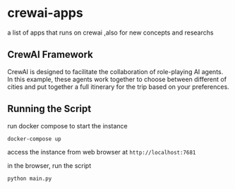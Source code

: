 # crewai-apps
a list of apps that runs on crewai ,also for new concepts and researchs 

## CrewAI Framework
CrewAI is designed to facilitate the collaboration of role-playing AI agents. In this example, these agents work together to choose between different of cities and put together a full itinerary for the trip based on your preferences.

## Running the Script
run docker compose to start the instance 
```bash
docker-compose up
```
access the instance from web browser at `http://localhost:7681`

in the browser, run the script 
```bash 
python main.py
```
